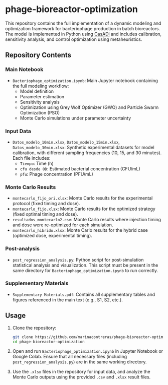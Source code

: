 # phage-bioreactor-optimization

This repository contains the full implementation of a dynamic modeling and optimization framework for bacteriophage production in batch bioreactors. The model is implemented in Python using [CasADi](https://web.casadi.org/) and includes calibration, sensitivity analysis, and control optimization using metaheuristics.

## Repository Contents

### Main Notebook
- `Bacteriophage_optimization.ipynb`: Main Jupyter notebook containing the full modeling workflow:
  - Model definition
  - Parameter estimation
  - Sensitivity analysis
  - Optimization using Grey Wolf Optimizer (GWO) and Particle Swarm Optimization (PSO)
  - Monte Carlo simulations under parameter uncertainty

### Input Data
- `Datos_modelo_10min.xlsx`, `Datos_modelo_15min.xlsx`, `Datos_modelo_30min.xlsx`: Synthetic experimental datasets for model calibration, with different sampling frequencies (10, 15, and 30 minutes). Each file includes:
  - `Tiempo`: Time (h)
  - `cfu desde OD`: Estimated bacterial concentration (CFU/mL)
  - `pfu`: Phage concentration (PFU/mL)

### Monte Carlo Results
- `montecarlo_fijo_ori.xlsx`: Monte Carlo results for the experimental protocol (fixed timing and dose).
- `montecarlo_fijo.xlsx`: Monte Carlo results for the optimized strategy (fixed optimal timing and dose).
- `resultados_montecarlo2.csv`: Monte Carlo results where injection timing and dose were re-optimized for each simulation.
- `montecarlo_hibrido.xlsx`: Monte Carlo results for the hybrid case (optimized dose, experimental timing).

### Post-analysis
- `post_regression_analysis.py`: Python script for post-simulation statistical analysis and visualization. This script must be present in the same directory for `Bacteriophage_optimization.ipynb` to run correctly.

### Supplementary Materials
- `Supplementary Materials.pdf`: Contains all supplementary tables and figures referenced in the main text (e.g., S1, S2, etc.).

## Usage

1. Clone the repository:
   ```bash
   git clone https://github.com/marinacontreras/phage-bioreactor-optimization.git
   cd phage-bioreactor-optimization
2. Open and run `Bacteriophage_optimization.ipynb` in Jupyter Notebook or Google Colab. Ensure that all necessary files (including `post_regression_analysis.py`) are in the same working directory.

3. Use the `.xlsx` files in the repository for input data, and analyze the Monte Carlo outputs using the provided `.csv` and `.xlsx` result files.
